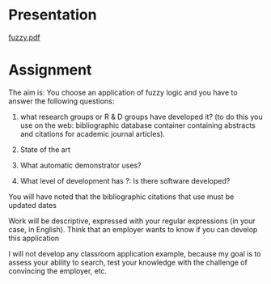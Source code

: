 # Presentation

[fuzzy.pdf](https://git.peterbabic.dev/peter.babic/latex-fuzzy-logic/src/branch/master/fuzzy_logic.pdf)

# Assignment

The aim is: You choose an application of fuzzy logic and you have to answer
the following questions:

1. what research groups or R & D groups have developed it? (to do this you use
   on the web: bibliographic database container containing abstracts and
   citations for academic journal articles).

2. State of the art

3. What automatic demonstrator uses?

4. What level of development has ?: Is there software developed?

You will have noted that the bibliographic citations that use must be updated
dates

Work will be descriptive, expressed with your regular expressions (in your
case, in English). Think that an employer wants to know if you can develop
this application

I will not develop any classroom application example, because my goal is to
assess your ability to search, test your knowledge with the challenge of
convincing the employer, etc.
